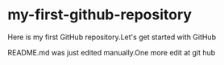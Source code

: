 # my-first-github-repository
Here is my first GitHub repository.Let's get started with GitHub

README.md was just edited manually.One more edit at git hub
